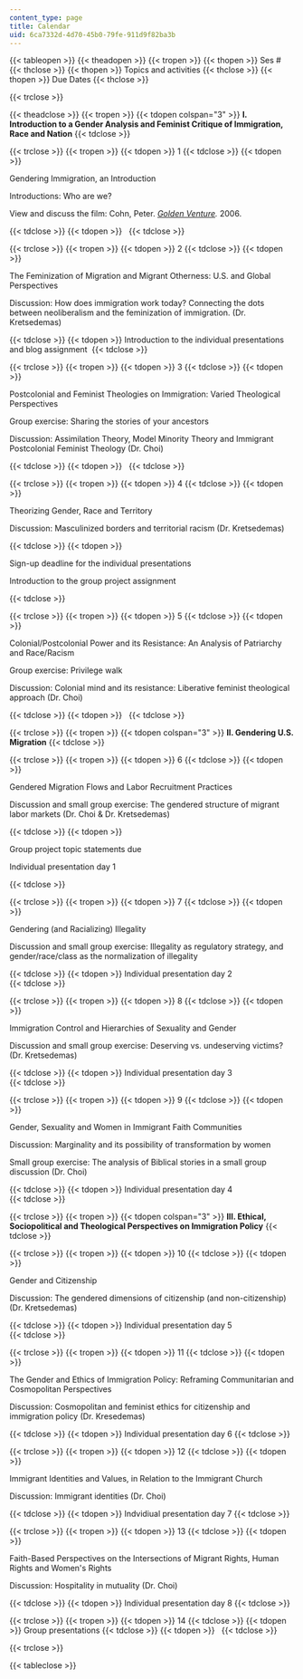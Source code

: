 ```yaml
---
content_type: page
title: Calendar
uid: 6ca7332d-4d70-45b0-79fe-911d9f82ba3b
---
```


{{< tableopen >}}
{{< theadopen >}}
{{< tropen >}}
{{< thopen >}}
Ses #
{{< thclose >}}
{{< thopen >}}
Topics and activities
{{< thclose >}}
{{< thopen >}}
Due Dates
{{< thclose >}}

{{< trclose >}}

{{< theadclose >}}
{{< tropen >}}
{{< tdopen colspan="3" >}}
**I. Introduction to a Gender Analysis and Feminist Critique of Immigration, Race and Nation**
{{< tdclose >}}

{{< trclose >}}
{{< tropen >}}
{{< tdopen >}}
1
{{< tdclose >}}
{{< tdopen >}}


Gendering Immigration, an Introduction

Introductions: Who are we?

View and discuss the film: Cohn, Peter. _[Golden Venture](https://www.goldenventuremovie.com/)._ 2006.


{{< tdclose >}}
{{< tdopen >}}
 
{{< tdclose >}}

{{< trclose >}}
{{< tropen >}}
{{< tdopen >}}
2
{{< tdclose >}}
{{< tdopen >}}


The Feminization of Migration and Migrant Otherness: U.S. and Global Perspectives

Discussion: How does immigration work today? Connecting the dots between neoliberalism and the feminization of immigration. (Dr. Kretsedemas)


{{< tdclose >}}
{{< tdopen >}}
﻿Introduction to the individual presentations and blog assignment 
{{< tdclose >}}

{{< trclose >}}
{{< tropen >}}
{{< tdopen >}}
3
{{< tdclose >}}
{{< tdopen >}}


Postcolonial and Feminist Theologies on Immigration: Varied Theological Perspectives

Group exercise: Sharing the stories of your ancestors

Discussion: Assimilation Theory, Model Minority Theory and Immigrant Postcolonial Feminist Theology (Dr. Choi)


{{< tdclose >}}
{{< tdopen >}}
 
{{< tdclose >}}

{{< trclose >}}
{{< tropen >}}
{{< tdopen >}}
4
{{< tdclose >}}
{{< tdopen >}}


Theorizing Gender, Race and Territory

Discussion: Masculinized borders and territorial racism (Dr. Kretsedemas)


{{< tdclose >}}
{{< tdopen >}}


Sign-up deadline for the individual presentations

Introduction to the group project assignment


{{< tdclose >}}

{{< trclose >}}
{{< tropen >}}
{{< tdopen >}}
5
{{< tdclose >}}
{{< tdopen >}}


Colonial/Postcolonial Power and its Resistance: An Analysis of Patriarchy and Race/Racism

Group exercise: Privilege walk

Discussion: Colonial mind and its resistance: Liberative feminist theological approach (Dr. Choi)


{{< tdclose >}}
{{< tdopen >}}
 
{{< tdclose >}}

{{< trclose >}}
{{< tropen >}}
{{< tdopen colspan="3" >}}
**II. Gendering U.S. Migration**
{{< tdclose >}}

{{< trclose >}}
{{< tropen >}}
{{< tdopen >}}
6
{{< tdclose >}}
{{< tdopen >}}


Gendered Migration Flows and Labor Recruitment Practices

Discussion and small group exercise: The gendered structure of migrant labor markets (Dr. Choi & Dr. Kretsedemas)


{{< tdclose >}}
{{< tdopen >}}


Group project topic statements due

Individual presentation day 1  ﻿


{{< tdclose >}}

{{< trclose >}}
{{< tropen >}}
{{< tdopen >}}
7
{{< tdclose >}}
{{< tdopen >}}


Gendering (and Racializing) Illegality

Discussion and small group exercise: Illegality as regulatory strategy, and gender/race/class as the normalization of illegality


{{< tdclose >}}
{{< tdopen >}}
﻿Individual presentation day 2  
{{< tdclose >}}

{{< trclose >}}
{{< tropen >}}
{{< tdopen >}}
8
{{< tdclose >}}
{{< tdopen >}}


Immigration Control and Hierarchies of Sexuality and Gender

Discussion and small group exercise: Deserving vs. undeserving victims? (Dr. Kretsedemas)


{{< tdclose >}}
{{< tdopen >}}
﻿Individual presentation day 3  
{{< tdclose >}}

{{< trclose >}}
{{< tropen >}}
{{< tdopen >}}
9
{{< tdclose >}}
{{< tdopen >}}


Gender, Sexuality and Women in Immigrant Faith Communities

Discussion: Marginality and its possibility of transformation by women

Small group exercise: The analysis of Biblical stories in a small group discussion (Dr. Choi) 


{{< tdclose >}}
{{< tdopen >}}
﻿Individual presentation day 4  
{{< tdclose >}}

{{< trclose >}}
{{< tropen >}}
{{< tdopen colspan="3" >}}
**III. Ethical, Sociopolitical and Theological Perspectives on Immigration Policy**
{{< tdclose >}}

{{< trclose >}}
{{< tropen >}}
{{< tdopen >}}
10
{{< tdclose >}}
{{< tdopen >}}


Gender and Citizenship

Discussion: The gendered dimensions of citizenship (and non-citizenship) (Dr. Kretsedemas)


{{< tdclose >}}
{{< tdopen >}}
﻿Individual presentation day 5  
{{< tdclose >}}

{{< trclose >}}
{{< tropen >}}
{{< tdopen >}}
11
{{< tdclose >}}
{{< tdopen >}}


The Gender and Ethics of Immigration Policy: Reframing Communitarian and Cosmopolitan Perspectives

Discussion: Cosmopolitan and feminist ethics for citizenship and immigration policy (Dr. Kresedemas)


{{< tdclose >}}
{{< tdopen >}}
Individual presentation day 6
{{< tdclose >}}

{{< trclose >}}
{{< tropen >}}
{{< tdopen >}}
12
{{< tdclose >}}
{{< tdopen >}}


Immigrant Identities and Values, in Relation to the Immigrant Church

Discussion: Immigrant identities (Dr. Choi)


{{< tdclose >}}
{{< tdopen >}}
Indvidiual presentation day 7
{{< tdclose >}}

{{< trclose >}}
{{< tropen >}}
{{< tdopen >}}
13
{{< tdclose >}}
{{< tdopen >}}


Faith-Based Perspectives on the Intersections of Migrant Rights, Human Rights and Women's Rights

Discussion: Hospitality in mutuality (Dr. Choi)


{{< tdclose >}}
{{< tdopen >}}
Individual presentation day 8
{{< tdclose >}}

{{< trclose >}}
{{< tropen >}}
{{< tdopen >}}
14
{{< tdclose >}}
{{< tdopen >}}
Group presentations
{{< tdclose >}}
{{< tdopen >}}
 
{{< tdclose >}}

{{< trclose >}}

{{< tableclose >}}